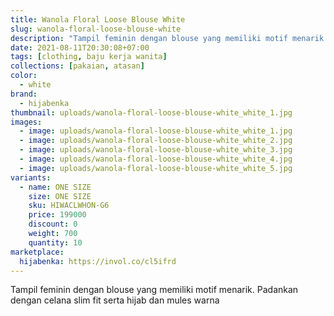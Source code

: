 ```yaml
---
title: Wanola Floral Loose Blouse White
slug: wanola-floral-loose-blouse-white
description: "Tampil feminin dengan blouse yang memiliki motif menarik. Padankan dengan celana slim fit serta hijab dan mules warna"
date: 2021-08-11T20:30:08+07:00
tags: [clothing, baju kerja wanita]
collections: [pakaian, atasan]
color:
  - white
brand:
  - hijabenka
thumbnail: uploads/wanola-floral-loose-blouse-white_white_1.jpg
images:
  - image: uploads/wanola-floral-loose-blouse-white_white_1.jpg
  - image: uploads/wanola-floral-loose-blouse-white_white_2.jpg
  - image: uploads/wanola-floral-loose-blouse-white_white_3.jpg
  - image: uploads/wanola-floral-loose-blouse-white_white_4.jpg
  - image: uploads/wanola-floral-loose-blouse-white_white_5.jpg
variants:
  - name: ONE SIZE
    size: ONE SIZE
    sku: HIWACLWHON-G6
    price: 199000
    discount: 0
    weight: 700
    quantity: 10
marketplace:
  hijabenka: https://invol.co/cl5ifrd
---
```


Tampil feminin dengan blouse yang memiliki motif menarik. Padankan dengan celana slim fit serta hijab dan mules warna
